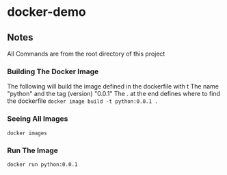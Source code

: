 # docker-demo

## Notes
All Commands are from the root directory of this project

### Building The Docker Image
The following will build the image defined in the dockerfile with t
The name "python" and the tag (version) "0.0.1"
The . at the end defines where to find the dockerfile
`docker image build -t python:0.0.1 .`

### Seeing All Images
`docker images`

### Run The Image
`docker run python:0.0.1`